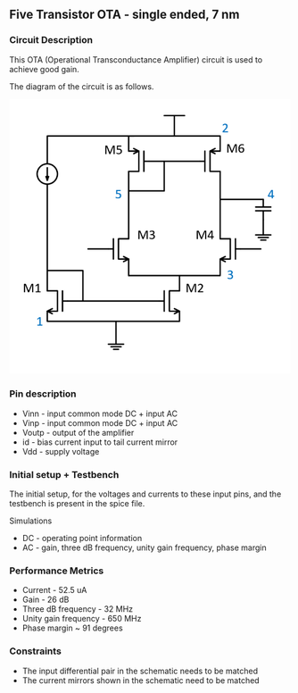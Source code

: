 ## Five Transistor OTA - single ended, 7 nm

### Circuit Description

This OTA (Operational Transconductance Amplifier) circuit is used to achieve good gain.

The diagram of the circuit is as follows.

![Circuit diagram](schematic.PNG)

### Pin description

* Vinn - input common mode DC + input AC
* Vinp - input common mode DC + input AC
* Voutp - output of the amplifier
* id - bias current input to tail current mirror
* Vdd - supply voltage

### Initial setup + Testbench

The initial setup, for the voltages and currents to these input pins, and the testbench is present in the spice file.

Simulations
* DC - operating point information
* AC - gain, three dB frequency, unity gain frequency, phase margin

### Performance Metrics

* Current - 52.5 uA
* Gain - 26 dB
* Three dB frequency - 32 MHz
* Unity gain frequency - 650 MHz
* Phase margin ~ 91 degrees

### Constraints

* The input differential pair in the schematic needs to be matched
* The current mirrors shown in the schematic need to be matched
